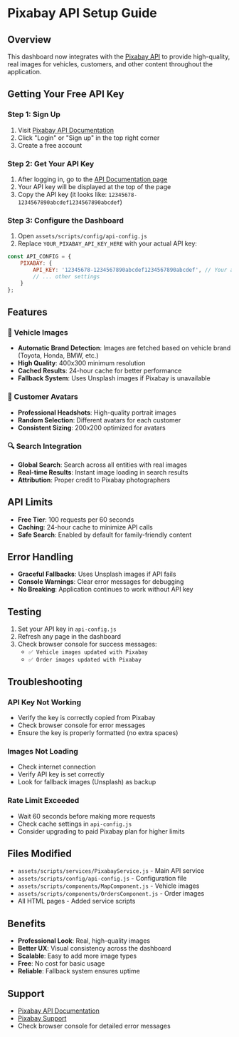 # Pixabay API Setup Guide

## Overview
This dashboard now integrates with the [Pixabay API](https://pixabay.com/api/docs/) to provide high-quality, real images for vehicles, customers, and other content throughout the application.

## Getting Your Free API Key

### Step 1: Sign Up
1. Visit [Pixabay API Documentation](https://pixabay.com/api/docs/)
2. Click "Login" or "Sign up" in the top right corner
3. Create a free account

### Step 2: Get Your API Key
1. After logging in, go to the [API Documentation page](https://pixabay.com/api/docs/)
2. Your API key will be displayed at the top of the page
3. Copy the API key (it looks like: `12345678-1234567890abcdef1234567890abcdef`)

### Step 3: Configure the Dashboard
1. Open `assets/scripts/config/api-config.js`
2. Replace `YOUR_PIXABAY_API_KEY_HERE` with your actual API key:

```javascript
const API_CONFIG = {
    PIXABAY: {
        API_KEY: '12345678-1234567890abcdef1234567890abcdef', // Your actual key here
        // ... other settings
    }
};
```

## Features

### 🚗 Vehicle Images
- **Automatic Brand Detection**: Images are fetched based on vehicle brand (Toyota, Honda, BMW, etc.)
- **High Quality**: 400x300 minimum resolution
- **Cached Results**: 24-hour cache for better performance
- **Fallback System**: Uses Unsplash images if Pixabay is unavailable

### 👤 Customer Avatars
- **Professional Headshots**: High-quality portrait images
- **Random Selection**: Different avatars for each customer
- **Consistent Sizing**: 200x200 optimized for avatars

### 🔍 Search Integration
- **Global Search**: Search across all entities with real images
- **Real-time Results**: Instant image loading in search results
- **Attribution**: Proper credit to Pixabay photographers

## API Limits
- **Free Tier**: 100 requests per 60 seconds
- **Caching**: 24-hour cache to minimize API calls
- **Safe Search**: Enabled by default for family-friendly content

## Error Handling
- **Graceful Fallbacks**: Uses Unsplash images if API fails
- **Console Warnings**: Clear error messages for debugging
- **No Breaking**: Application continues to work without API key

## Testing
1. Set your API key in `api-config.js`
2. Refresh any page in the dashboard
3. Check browser console for success messages:
   - `✅ Vehicle images updated with Pixabay`
   - `✅ Order images updated with Pixabay`

## Troubleshooting

### API Key Not Working
- Verify the key is correctly copied from Pixabay
- Check browser console for error messages
- Ensure the key is properly formatted (no extra spaces)

### Images Not Loading
- Check internet connection
- Verify API key is set correctly
- Look for fallback images (Unsplash) as backup

### Rate Limit Exceeded
- Wait 60 seconds before making more requests
- Check cache settings in `api-config.js`
- Consider upgrading to paid Pixabay plan for higher limits

## Files Modified
- `assets/scripts/services/PixabayService.js` - Main API service
- `assets/scripts/config/api-config.js` - Configuration file
- `assets/scripts/components/MapComponent.js` - Vehicle images
- `assets/scripts/components/OrdersComponent.js` - Order images
- All HTML pages - Added service scripts

## Benefits
- **Professional Look**: Real, high-quality images
- **Better UX**: Visual consistency across the dashboard
- **Scalable**: Easy to add more image types
- **Free**: No cost for basic usage
- **Reliable**: Fallback system ensures uptime

## Support
- [Pixabay API Documentation](https://pixabay.com/api/docs/)
- [Pixabay Support](https://pixabay.com/support/)
- Check browser console for detailed error messages
